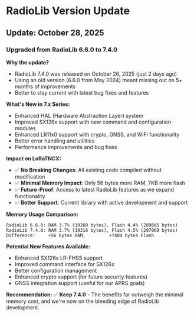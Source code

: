# RadioLib Version Update

## Update: October 28, 2025

### Upgraded from RadioLib 6.6.0 to 7.4.0

**Why the update?**
- RadioLib 7.4.0 was released on October 26, 2025 (just 2 days ago)
- Using an old version (6.6.0 from May 2024) meant missing out on 5+ months of improvements
- Better to stay current with latest bug fixes and features

**What's New in 7.x Series:**
- Enhanced HAL (Hardware Abstraction Layer) system
- Improved SX126x support with new command and configuration modules
- Enhanced LR11x0 support with crypto, GNSS, and WiFi functionality
- Better error handling and utilities
- Performance improvements and bug fixes

**Impact on LoRaTNCX:**
- ✅ **No Breaking Changes**: All existing code compiled without modification
- ✅ **Minimal Memory Impact**: Only 56 bytes more RAM, 7KB more flash
- ✅ **Future-Proof**: Access to latest RadioLib features as we expand functionality
- ✅ **Better Support**: Current library with active development and support

**Memory Usage Comparison:**
```
RadioLib 6.6.0: RAM 3.7% (19260 bytes), Flash 4.4% (289665 bytes)
RadioLib 7.4.0: RAM 3.7% (19316 bytes), Flash 4.5% (297069 bytes)
Difference:     +56 bytes RAM,         +7404 bytes Flash
```

**Potential New Features Available:**
- Enhanced SX126x LR-FHSS support
- Improved command interface for SX126x
- Better configuration management
- Enhanced crypto support (for future security features)
- GNSS integration support (useful for our APRS goals)

**Recommendation:**
✅ **Keep 7.4.0** - The benefits far outweigh the minimal memory cost, and we're now on the bleeding edge of RadioLib development.